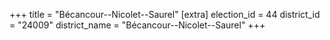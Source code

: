 +++
title = "Bécancour--Nicolet--Saurel"
[extra]
election_id = 44
district_id = "24009"
district_name = "Bécancour--Nicolet--Saurel"
+++
